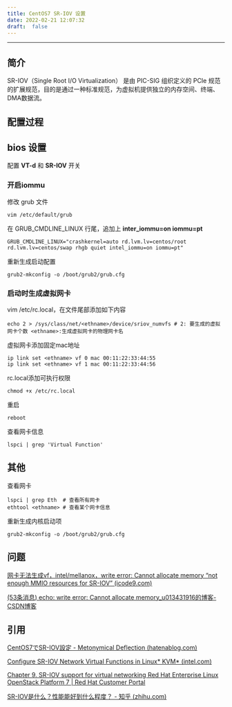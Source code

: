 ```yaml
---
title: CentOS7 SR-IOV 设置
date: 2022-02-21 12:07:32
draft:  false
---
```


---

## 简介
SR-IOV（Single Root I/O Virtualization） 是由 PIC-SIG 组织定义的 PCIe 规范的扩展规范，目的是通过一种标准规范，为虚拟机提供独立的内存空间、终端、DMA数据流。

## 配置过程

## bios 设置 

配置  **VT-d** 和 **SR-IOV** 开关

### 开启iommu
修改 grub 文件
```shell
vim /etc/default/grub
```

在 GRUB_CMDLINE_LINUX 行尾，追加上 **inter_iommu=on iommu=pt**

```shell
GRUB_CMDLINE_LINUX="crashkernel=auto rd.lvm.lv=centos/root rd.lvm.lv=centos/swap rhgb quiet intel_iommu=on iommu=pt"
```

重新生成启动配置

```shell
grub2-mkconfig -o /boot/grub2/grub.cfg
```

### 启动时生成虚拟网卡

vim /etc/rc.local，在文件尾部添加如下内容

```shell
echo 2 > /sys/class/net/<ethname>/device/sriov_numvfs # 2: 要生成的虚拟网卡个数 <ethname>:生成虚拟网卡的物理网卡名
```

虚拟网卡添加固定mac地址

```shell
ip link set <ethname> vf 0 mac 00:11:22:33:44:55
ip link set <ethname> vf 1 mac 00:11:22:33:44:56
```



rc.local添加可执行权限

```shell
chmod +x /etc/rc.local
```

重启

```shell
reboot
```

查看网卡信息

```shell
lspci | grep 'Virtual Function'
```

## 其他

查看网卡

```shell
lspci | grep Eth  # 查看所有网卡
ethtool <ethname> # 查看某个网卡信息
```

重新生成内核启动项

```shell
grub2-mkconfig -o /boot/grub2/grub.cfg
```

## 问题

[网卡无法生成vf，intel/mellanox，write error: Cannot allocate memory “not enough MMIO resources for SR-IOV” (icode9.com)](https://www.icode9.com/content-4-1045594.html)

[(53条消息) echo: write error: Cannot allocate memory_u013431916的博客-CSDN博客](https://blog.csdn.net/u013431916/article/details/103245758)

## 引用

[CentOS7でSR-IOV設定 - Metonymical Deflection (hatenablog.com)](https://metonymical.hatenablog.com/entry/2018/04/11/193408)

[Configure SR-IOV Network Virtual Functions in Linux* KVM* (intel.com)](https://www.intel.com/content/www/us/en/developer/articles/technical/configure-sr-iov-network-virtual-functions-in-linux-kvm.html)

[Chapter 9. SR-IOV support for virtual networking Red Hat Enterprise Linux OpenStack Platform 7 | Red Hat Customer Portal](https://access.redhat.com/documentation/en-us/red_hat_enterprise_linux_openstack_platform/7/html/networking_guide/sr-iov-support-for-virtual-networking)

[SR-IOV是什么？性能能好到什么程度？ - 知乎 (zhihu.com)](https://zhuanlan.zhihu.com/p/91197211)